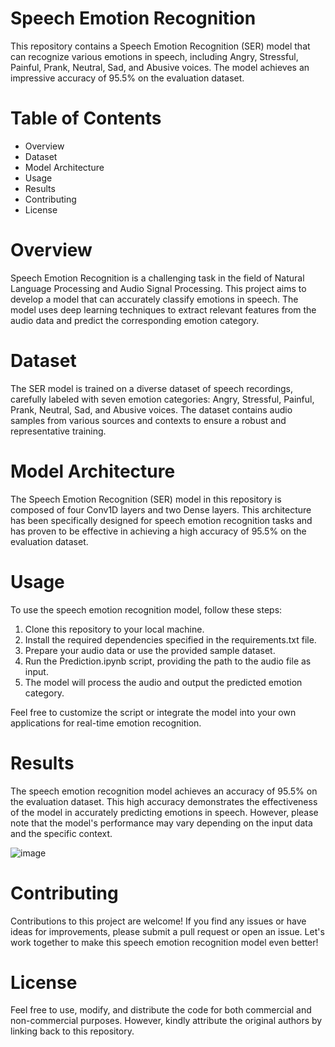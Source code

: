 # Speech Emotion Recognition

This repository contains a Speech Emotion Recognition (SER) model that can recognize various emotions in speech, including Angry, Stressful, Painful, Prank, Neutral, Sad, and Abusive voices. The model achieves an impressive accuracy of 95.5% on the evaluation dataset.

# Table of Contents
* Overview
* Dataset
* Model Architecture
* Usage
* Results
* Contributing
* License

# Overview
Speech Emotion Recognition is a challenging task in the field of Natural Language Processing and Audio Signal Processing. This project aims to develop a model that can accurately classify emotions in speech. The model uses deep learning techniques to extract relevant features from the audio data and predict the corresponding emotion category.

# Dataset
The SER model is trained on a diverse dataset of speech recordings, carefully labeled with seven emotion categories: Angry, Stressful, Painful, Prank, Neutral, Sad, and Abusive voices. The dataset contains audio samples from various sources and contexts to ensure a robust and representative training.

# Model Architecture
The Speech Emotion Recognition (SER) model in this repository is composed of four Conv1D layers and two Dense layers. This architecture has been specifically designed for speech emotion recognition tasks and has proven to be effective in achieving a high accuracy of 95.5% on the evaluation dataset.

# Usage
To use the speech emotion recognition model, follow these steps:
1. Clone this repository to your local machine.
2. Install the required dependencies specified in the requirements.txt file.
3. Prepare your audio data or use the provided sample dataset.
4. Run the Prediction.ipynb script, providing the path to the audio file as input.
5. The model will process the audio and output the predicted emotion category.

Feel free to customize the script or integrate the model into your own applications for real-time emotion recognition.

# Results
The speech emotion recognition model achieves an accuracy of 95.5% on the evaluation dataset. This high accuracy demonstrates the effectiveness of the model in accurately predicting emotions in speech. However, please note that the model's performance may vary depending on the input data and the specific context.

![image](https://github.com/deepgoenka/Speech_Emotion_Recognition/assets/71036685/e6bfa69e-82a8-4eb5-819b-c3b20a9658f7)

# Contributing
Contributions to this project are welcome! If you find any issues or have ideas for improvements, please submit a pull request or open an issue. Let's work together to make this speech emotion recognition model even better!

# License
Feel free to use, modify, and distribute the code for both commercial and non-commercial purposes. However, kindly attribute the original authors by linking back to this repository.
